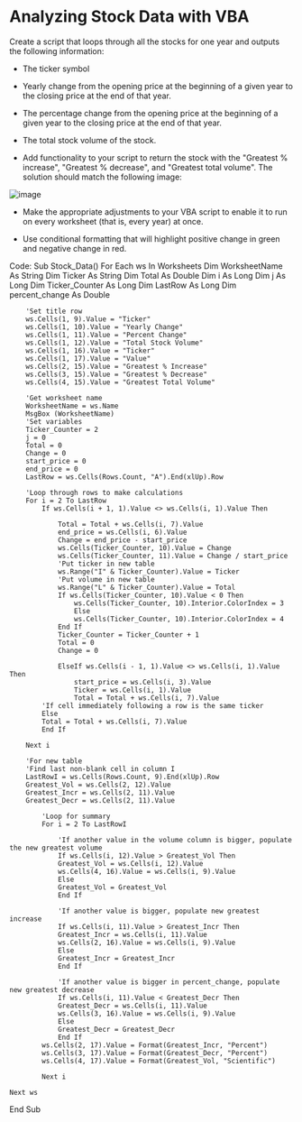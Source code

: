 # Analyzing Stock Data with VBA
Create a script that loops through all the stocks for one year and outputs the following information:

- The ticker symbol

- Yearly change from the opening price at the beginning of a given year to the closing price at the end of that year.

- The percentage change from the opening price at the beginning of a given year to the closing price at the end of that year.

- The total stock volume of the stock. 

- Add functionality to your script to return the stock with the "Greatest % increase", "Greatest % decrease", and "Greatest total volume". The solution should match the following image:

![image](https://github.com/katherinewinder1/VBA-challenge/assets/112666732/36c2594e-065a-49e4-86d9-91bb47431151)


- Make the appropriate adjustments to your VBA script to enable it to run on every worksheet (that is, every year) at once.

- Use conditional formatting that will highlight positive change in green and negative change in red.

Code: 
Sub Stock_Data()
    For Each ws In Worksheets
        Dim WorksheetName As String
        Dim Ticker As String
        Dim Total As Double
        Dim i As Long
        Dim j As Long
        Dim Ticker_Counter As Long
        Dim LastRow As Long
        Dim percent_change As Double
        
        'Set title row
        ws.Cells(1, 9).Value = "Ticker"
        ws.Cells(1, 10).Value = "Yearly Change"
        ws.Cells(1, 11).Value = "Percent Change"
        ws.Cells(1, 12).Value = "Total Stock Volume"
        ws.Cells(1, 16).Value = "Ticker"
        ws.Cells(1, 17).Value = "Value"
        ws.Cells(2, 15).Value = "Greatest % Increase"
        ws.Cells(3, 15).Value = "Greatest % Decrease"
        ws.Cells(4, 15).Value = "Greatest Total Volume"
        
        'Get worksheet name
        WorksheetName = ws.Name
        MsgBox (WorksheetName)
        'Set variables
        Ticker_Counter = 2
        j = 0
        Total = 0
        Change = 0
        start_price = 0
        end_price = 0
        LastRow = ws.Cells(Rows.Count, "A").End(xlUp).Row
        
        'Loop through rows to make calculations
        For i = 2 To LastRow
            If ws.Cells(i + 1, 1).Value <> ws.Cells(i, 1).Value Then
                
                Total = Total + ws.Cells(i, 7).Value
                end_price = ws.Cells(i, 6).Value
                Change = end_price - start_price
                ws.Cells(Ticker_Counter, 10).Value = Change
                ws.Cells(Ticker_Counter, 11).Value = Change / start_price
                'Put ticker in new table
                ws.Range("I" & Ticker_Counter).Value = Ticker
                'Put volume in new table
                ws.Range("L" & Ticker_Counter).Value = Total
                If ws.Cells(Ticker_Counter, 10).Value < 0 Then
                    ws.Cells(Ticker_Counter, 10).Interior.ColorIndex = 3
                    Else
                    ws.Cells(Ticker_Counter, 10).Interior.ColorIndex = 4
                End If
                Ticker_Counter = Ticker_Counter + 1
                Total = 0
                Change = 0
                
                ElseIf ws.Cells(i - 1, 1).Value <> ws.Cells(i, 1).Value Then
                    start_price = ws.Cells(i, 3).Value
                    Ticker = ws.Cells(i, 1).Value
                    Total = Total + ws.Cells(i, 7).Value
            'If cell immediately following a row is the same ticker
            Else
            Total = Total + ws.Cells(i, 7).Value
            End If
            
        Next i
        
        'For new table
        'Find last non-blank cell in column I
        LastRowI = ws.Cells(Rows.Count, 9).End(xlUp).Row
        Greatest_Vol = ws.Cells(2, 12).Value
        Greatest_Incr = ws.Cells(2, 11).Value
        Greatest_Decr = ws.Cells(2, 11).Value
        
            'Loop for summary
            For i = 2 To LastRowI
            
                'If another value in the volume column is bigger, populate the new greatest volume
                If ws.Cells(i, 12).Value > Greatest_Vol Then
                Greatest_Vol = ws.Cells(i, 12).Value
                ws.Cells(4, 16).Value = ws.Cells(i, 9).Value
                Else
                Greatest_Vol = Greatest_Vol
                End If
                
                'If another value is bigger, populate new greatest increase
                If ws.Cells(i, 11).Value > Greatest_Incr Then
                Greatest_Incr = ws.Cells(i, 11).Value
                ws.Cells(2, 16).Value = ws.Cells(i, 9).Value
                Else
                Greatest_Incr = Greatest_Incr
                End If
                
                'If another value is bigger in percent_change, populate new greatest decrease
                If ws.Cells(i, 11).Value < Greatest_Decr Then
                Greatest_Decr = ws.Cells(i, 11).Value
                ws.Cells(3, 16).Value = ws.Cells(i, 9).Value
                Else
                Greatest_Decr = Greatest_Decr
                End If
            ws.Cells(2, 17).Value = Format(Greatest_Incr, "Percent")
            ws.Cells(3, 17).Value = Format(Greatest_Decr, "Percent")
            ws.Cells(4, 17).Value = Format(Greatest_Vol, "Scientific")
            
            Next i
        
    Next ws
End Sub
